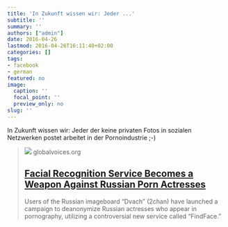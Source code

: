 ```yaml
---
title: 'In Zukunft wissen wir: Jeder ...'
subtitle: ''
summary: ''
authors: ["admin"]
date: 2016-04-26
lastmod: 2016-04-26T16:11:40+02:00
categories: []
tags:
- facebook
- german
featured: no
image:
  caption: ''
  focal_point: ''
  preview_only: no
slug: ''
---
```

In Zukunft wissen wir: Jeder der keine privaten Fotos in sozialen Netzwerken postet arbeitet in der Pornoindustrie ;-)
> [![](https://globalvoices.org/wp-content/uploads/2016/04/c015b0b2fb1421-800x450.jpg)](https://globalvoices.org/2016/04/22/facial-recognition-service-becomes-a-weapon-against-russian-porn-actresses/)
> globalvoices.org
> ## [Facial Recognition Service Becomes a Weapon Against Russian Porn Actresses](https://globalvoices.org/2016/04/22/facial-recognition-service-becomes-a-weapon-against-russian-porn-actresses/)
>
>Users of the Russian imageboard “Dvach” (2chan) have launched a campaign to deanonymize Russian actresses who appear in pornography, utilizing a controversial new service called “FindFace.”


